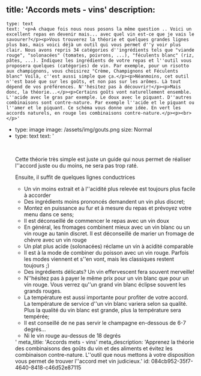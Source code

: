 title: 'Accords mets - vins'
description:
  -
    type: text
    text: '<p>A chaque fois nous nous posons la même question .. Voici un excellent repas en devenir mais... avec quel vin est-ce que je vais le savourer?</p><p>Vous trouverez la théorie et quelques grandes lignes plus bas, mais voici déjà un outil qui vous permet d''y voir plus clair. Nous avons repris 34 catégories d''ingrédients tels que "viande rouge", "solonacées" (tomates, poivrons, ...), "féculents blanc" (riz, pâtes, ...). Indiquez les ingrédients de votre repas et l''outil vous proposera quelques (catégories) de vin. Par exemple, pour un risotto aux champignons, vous choisirez "Crème, Champignons et Féculents blanc" Voilà, c''est aussi simple que ça.</p><p>Néanmoins, cet outil n''est basé que sur les goûts, et non pas sur les arômes. Là tout dépend de vos préférences. N''hésitez pas à découvrir!</p><p>Mais donc, la théorie...</p><p>Certains goûts vont naturellement ensemble. L''acide avec le gras par exemple. Le doux avec le piquant. D''autres combinaisons sont contre-nature. Par exemple l''acide et le piquant ou l''amer et le piquant. Ce schéma vous donne une idée. En vert les accords naturels, en rouge les combinaisons contre-nature.</p><p><br></p>'
  -
    type: image
    image: /assets/img/gouts.png
    size: Normal
  -
    type: text
    text: '<p><br></p><p>Cette théorie très simple est juste un guide qui nous permet de réaliser l''accord juste ou du moins, ne sera pas trop raté.</p><p>Ensuite, il suffit de quelques lignes conductrices</p><ul><li>Un vin moins extrait et à l''acidité plus relevée est toujours plus facile à accorder</li><li>Des&nbsp;ingrédients&nbsp;moins&nbsp;prononcés&nbsp;demandent&nbsp;un vin plus&nbsp;discret;<br></li><li>Montez en puissance au fur et à mesure du repas et prévoyez votre menu dans ce sens;</li><li>Il est déconseillé de commencer le repas avec un vin doux</li><li>En général, les fromages combinent mieux avec un vin blanc ou un vin rouge au tanin discret. Il est déconseillé de marier un fromage de chèvre avec un vin rouge<br></li><li>Un plat plus acide (solonacées) réclame un vin à acidité comparable<br></li><li>Il est à la mode de combiner du poisson avec un vin rouge. Parfois les modes viennent et s''en vont, mais les classiques restent toujours ;)</li><li>Des ingrédients délicats? Un vin effervescent fera souvent merveille!</li><li>N''hésitez pas à payer le même prix pour un vin blanc que pour un vin rouge. Vous verrez qu''un grand vin blanc éclipse souvent les grands rouges.</li><li>La température est aussi importante pour profiter de votre accord. La température de service d''un vin blanc variera selon sa qualité. Plus la qualité du vin blanc est grande, plus la température sera tempérée;</li><li>Il est conseillé de ne pas servir le champagne en-dessous de 6-7 degrés...</li><li>Ni le vin rouge au-dessus de 18 degrés</li></ul>'
meta_title: 'Accords mets - vins'
meta_description: 'Apprenez la théorie des combinaisons des goûts du vin et des aliments et évitez les combinaison contre-nature. L''outil que nous mettons à votre disposition vous permet de trouver l''accord met vin judicieux.'
id: 084cb952-35f7-4640-8418-c46d52e87115
